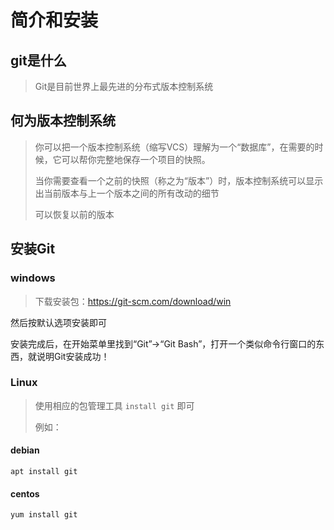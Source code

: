 # 简介和安装

## git是什么

> Git是目前世界上最先进的分布式版本控制系统

## 何为版本控制系统

> 你可以把一个版本控制系统（缩写VCS）理解为一个“数据库”，在需要的时候，它可以帮你完整地保存一个项目的快照。
>
> 当你需要查看一个之前的快照（称之为“版本”）时，版本控制系统可以显示出当前版本与上一个版本之间的所有改动的细节
>
> 可以恢复以前的版本



## 安装Git

### windows

> 下载安装包：https://git-scm.com/download/win

然后按默认选项安装即可

安装完成后，在开始菜单里找到“Git”->“Git Bash”，打开一个类似命令行窗口的东西，就说明Git安装成功！

### Linux

> 使用相应的包管理工具 `install git` 即可
>
> 例如：

#### debian

```shell
apt install git
```



#### centos

```shell
yum install git
```

